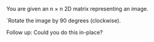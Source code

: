 You are given an n × n 2D matrix representing an image.

`Rotate the image by 90 degrees (clockwise).

Follow up: Could you do this in-place?

